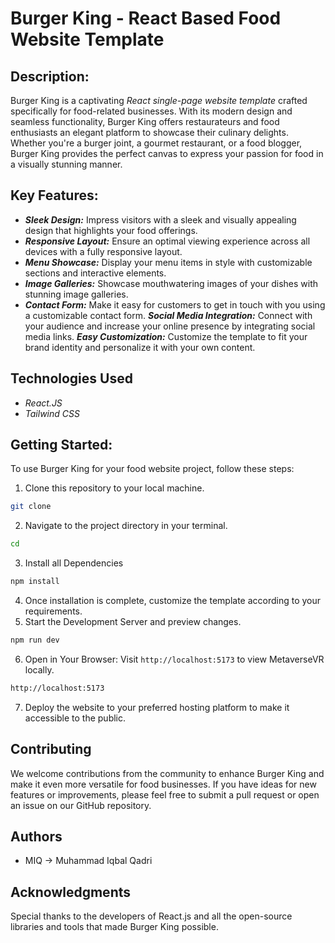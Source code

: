 # Burger King - React Based Food Website Template

## Description:
Burger King is a captivating _React single-page website template_ crafted specifically for food-related businesses. With its modern design and seamless functionality, Burger King offers restaurateurs and food enthusiasts an elegant platform to showcase their culinary delights. Whether you're a burger joint, a gourmet restaurant, or a food blogger, Burger King provides the perfect canvas to express your passion for food in a visually stunning manner.

## Key Features:

- _**Sleek Design:**_ Impress visitors with a sleek and visually appealing design that highlights your food offerings.
- _**Responsive Layout:**_ Ensure an optimal viewing experience across all devices with a fully responsive layout.
- _**Menu Showcase:**_ Display your menu items in style with customizable sections and interactive elements.
- _**Image Galleries:**_ Showcase mouthwatering images of your dishes with stunning image galleries.
- _**Contact Form:**_ Make it easy for customers to get in touch with you using a customizable contact form.
_**Social Media Integration:**_ Connect with your audience and increase your online presence by integrating social media links.
_**Easy Customization:**_ Customize the template to fit your brand identity and personalize it with your own content.

## Technologies Used

- _React.JS_
- _Tailwind CSS_

## Getting Started:
To use Burger King for your food website project, follow these steps:

1. Clone this repository to your local machine.
```bash
git clone 
```
2. Navigate to the project directory in your terminal.
```bash
cd 
```
3. Install all Dependencies
```bash
npm install
```
4. Once installation is complete, customize the template according to your requirements.
5. Start the Development Server and preview changes.
```bash
npm run dev
```
6. Open in Your Browser: Visit `http://localhost:5173` to view MetaverseVR locally.
```bash
http://localhost:5173
```
7. Deploy the website to your preferred hosting platform to make it accessible to the public.

## Contributing
We welcome contributions from the community to enhance Burger King and make it even more versatile for food businesses. If you have ideas for new features or improvements, please feel free to submit a pull request or open an issue on our GitHub repository.


## Authors

- MIQ -> Muhammad Iqbal Qadri

## Acknowledgments
Special thanks to the developers of React.js and all the open-source libraries and tools that made Burger King possible.